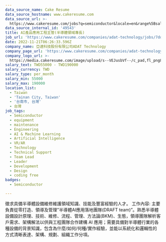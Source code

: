 ```yaml
---
data_source_name: Cake Resume
data_source_hostname: www.cakeresume.com
data_source_url: >-
  https://www.cakeresume.com/jobs?q=semiconductor&locale=en&range%5Bsalary_range%5D%5Bmin%5D=1000000
data_source_internal_id: '49543'
title: AI產品應用工程主管(半導體領域專長)
job_url: 'https://www.cakeresume.com/companies/adat-technology/jobs/7dd67a'
date: 2022-11-21T06:26:33.596Z
company_name: 亞達科技股份有限公司ADAT Technology
company_page_url: 'https://www.cakeresume.com/companies/adat-technology'
company_logo_url: >-
  https://media.cakeresume.com/image/upload/s--VEJusbVf--/c_pad,fl_png8,h_200,w_200/v1665979454/zoc8m6cznw6hwstwlr4v.png
salary_text: TWD55000 - TWD190000
salary_currency: TWD
salary_type: per_month
salary_min: 55000
salary_max: 190000
location_list:
  - Taiwan
  - 'Tainan City, Taiwan'
  - '台南市, 台灣'
  - 台灣
job_tags:
  - Semiconductor
  - equipment
  - maintenance
  - Engineering
  - AI & Machine Learning
  - Artificial Intelligence
  - VR/AR
  - Technology
  - Technical Support
  - Team Lead
  - Leader
  - Development
  - Design
  - coding free
badges:
  - Semiconductor

---
```


徵求具備半導體設備維修維護領域知識、技能及豐富經驗的人才。 工作內容: 主要負責從零打造、領導及管理”半導體AI應用落地團隊(DRAFT team)”。熟悉半導體設備設計原理、技術、維修、流程、管理、方法論(BKM)、生態，領導團隊解析客戶需求、架構解法以供與工程團隊合作建構 AI 應用；需要具備對半導體行業的各種設備的背景知識，包含為什麼/如何/何種/實作經驗，並能以系統化和邏輯性的方式清晰表達、架構、規劃、組織工作分項。